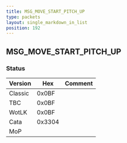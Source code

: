 ```yaml
---
title: MSG_MOVE_START_PITCH_UP
type: packets
layout: single_markdown_in_list
position: 192
---
```


## MSG_MOVE_START_PITCH_UP

### Status

Version    | Hex        | Comment
---------- | ---------- | ---------- 
Classic    | 0x0BF      |
TBC        | 0x0BF      |
WotLK      | 0x0BF      |
Cata       | 0x3304     |
MoP        |            |
